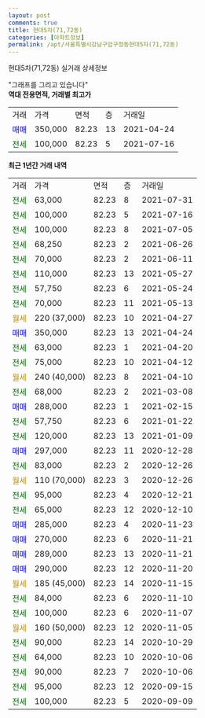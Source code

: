 ```yaml
---
layout: post
comments: true
title: 현대5차(71,72동)
categories: [아파트정보]
permalink: /apt/서울특별시강남구압구정동현대5차(71,72동)
---
```


현대5차(71,72동) 실거래 상세정보

<script type="text/javascript">
  google.charts.load('current', {'packages':['line', 'corechart']});
  google.charts.setOnLoadCallback(drawChart);

  function drawChart() {
    var data = new google.visualization.DataTable();
    data.addColumn('date', '거래일');
    data.addColumn('number', "매매");
    data.addColumn('number', "전세");
    data.addColumn('number', "전매");

    data.addRows([[new Date(Date.parse("2021-07-31")), null, 63000, null], [new Date(Date.parse("2021-07-16")), null, 100000, null], [new Date(Date.parse("2021-07-05")), null, 100000, null], [new Date(Date.parse("2021-06-26")), null, 68250, null], [new Date(Date.parse("2021-06-11")), null, 70000, null], [new Date(Date.parse("2021-05-27")), null, 110000, null], [new Date(Date.parse("2021-05-24")), null, 57750, null], [new Date(Date.parse("2021-05-13")), null, 70000, null], [new Date(Date.parse("2021-04-27")), null, null, null], [new Date(Date.parse("2021-04-24")), 350000, null, null], [new Date(Date.parse("2021-04-20")), null, 63000, null], [new Date(Date.parse("2021-04-12")), null, 75000, null], [new Date(Date.parse("2021-04-10")), null, null, null], [new Date(Date.parse("2021-03-08")), null, 68000, null], [new Date(Date.parse("2021-02-15")), 288000, null, null], [new Date(Date.parse("2021-01-22")), null, 57750, null], [new Date(Date.parse("2021-01-09")), null, 120000, null], [new Date(Date.parse("2020-12-28")), 297000, null, null], [new Date(Date.parse("2020-12-26")), null, 83000, null], [new Date(Date.parse("2020-12-26")), null, null, null], [new Date(Date.parse("2020-12-21")), null, 95000, null], [new Date(Date.parse("2020-12-10")), null, 65000, null], [new Date(Date.parse("2020-11-23")), 285000, null, null], [new Date(Date.parse("2020-11-21")), 270000, null, null], [new Date(Date.parse("2020-11-21")), 289000, null, null], [new Date(Date.parse("2020-11-20")), 290000, null, null], [new Date(Date.parse("2020-11-15")), null, null, null], [new Date(Date.parse("2020-11-10")), null, 84000, null], [new Date(Date.parse("2020-11-07")), null, 100000, null], [new Date(Date.parse("2020-11-05")), null, null, null], [new Date(Date.parse("2020-10-29")), null, 90000, null], [new Date(Date.parse("2020-10-06")), null, 64000, null], [new Date(Date.parse("2020-10-06")), null, 90000, null], [new Date(Date.parse("2020-09-15")), null, 95000, null], [new Date(Date.parse("2020-09-09")), null, 100000, null]]);

    var options = {
      hAxis: {
        format: 'yyyy/MM/dd'
      },    
      lineWidth: 0,
      pointsVisible: true,    
      title: '최근 1년간 유형별 실거래가 분포',
      legend: { position: 'bottom' }
    };

    var formatter = new google.visualization.NumberFormat({pattern:'###,###'} );
    formatter.format(data, 1);
    formatter.format(data, 2);
    
    setTimeout(function() {
        var chart = new google.visualization.LineChart(document.getElementById('columnchart_material'));
        chart.draw(data, (options));
        document.getElementById('loading').style.display = 'none';
    }, 200);
  }
</script>


<div id="loading" style="z-index:20; display: block; margin-left: 0px">"그래프를 그리고 있습니다"</div>
<div id="columnchart_material" style="width: 95%; margin-left: 0px; display: block"></div>
<!-- contents start -->
<b>역대 전용면적, 거래별 최고가</b>
<table class="sortable">
    <tr>
      <td>거래</td>
      <td>가격</td>
      <td>면적</td>
      <td>층</td>
      <td>거래일</td>
    </tr>
        <tr>
          <td><a style="color: blue">매매</a></td>
          <td>350,000</td>
          <td>82.23</td>
          <td>13</td>
          <td>2021-04-24</td>
        </tr>        
        <tr>
              <td><a style="color: darkgreen">전세</a></td>
              <td>100,000</td>
              <td>82.23</td>
              <td>5</td>
              <td>2021-07-16</td>
            </tr>        
    
</table>

<b>최근 1년간 거래 내역</b>

<table class="sortable">
    <tr>
      <td>거래</td>
      <td>가격</td>
      <td>면적</td>
      <td>층</td>
      <td>거래일</td>
    </tr>
    <tr>
      <td><a style="color: darkgreen">전세</a></td>
      <td>63,000</td>
      <td>82.23</td>
      <td>8</td>
      <td>2021-07-31</td>
    </tr>          <tr>
      <td><a style="color: darkgreen">전세</a></td>
      <td>100,000</td>
      <td>82.23</td>
      <td>5</td>
      <td>2021-07-16</td>
    </tr>          <tr>
      <td><a style="color: darkgreen">전세</a></td>
      <td>100,000</td>
      <td>82.23</td>
      <td>8</td>
      <td>2021-07-05</td>
    </tr>          <tr>
      <td><a style="color: darkgreen">전세</a></td>
      <td>68,250</td>
      <td>82.23</td>
      <td>2</td>
      <td>2021-06-26</td>
    </tr>          <tr>
      <td><a style="color: darkgreen">전세</a></td>
      <td>70,000</td>
      <td>82.23</td>
      <td>2</td>
      <td>2021-06-11</td>
    </tr>          <tr>
      <td><a style="color: darkgreen">전세</a></td>
      <td>110,000</td>
      <td>82.23</td>
      <td>13</td>
      <td>2021-05-27</td>
    </tr>          <tr>
      <td><a style="color: darkgreen">전세</a></td>
      <td>57,750</td>
      <td>82.23</td>
      <td>6</td>
      <td>2021-05-24</td>
    </tr>          <tr>
      <td><a style="color: darkgreen">전세</a></td>
      <td>70,000</td>
      <td>82.23</td>
      <td>11</td>
      <td>2021-05-13</td>
    </tr>          <tr>
      <td><a style="color: darkgoldenrod">월세</a></td>
      <td>220 (37,000)</td>
      <td>82.23</td>
      <td>10</td>
      <td>2021-04-27</td>
    </tr>          <tr>
      <td><a style="color: blue">매매</a></td>
      <td>350,000</td>
      <td>82.23</td>
      <td>13</td>
      <td>2021-04-24</td>
    </tr>          <tr>
      <td><a style="color: darkgreen">전세</a></td>
      <td>63,000</td>
      <td>82.23</td>
      <td>1</td>
      <td>2021-04-20</td>
    </tr>          <tr>
      <td><a style="color: darkgreen">전세</a></td>
      <td>75,000</td>
      <td>82.23</td>
      <td>10</td>
      <td>2021-04-12</td>
    </tr>          <tr>
      <td><a style="color: darkgoldenrod">월세</a></td>
      <td>240 (40,000)</td>
      <td>82.23</td>
      <td>8</td>
      <td>2021-04-10</td>
    </tr>          <tr>
      <td><a style="color: darkgreen">전세</a></td>
      <td>68,000</td>
      <td>82.23</td>
      <td>2</td>
      <td>2021-03-08</td>
    </tr>          <tr>
      <td><a style="color: blue">매매</a></td>
      <td>288,000</td>
      <td>82.23</td>
      <td>1</td>
      <td>2021-02-15</td>
    </tr>          <tr>
      <td><a style="color: darkgreen">전세</a></td>
      <td>57,750</td>
      <td>82.23</td>
      <td>6</td>
      <td>2021-01-22</td>
    </tr>          <tr>
      <td><a style="color: darkgreen">전세</a></td>
      <td>120,000</td>
      <td>82.23</td>
      <td>13</td>
      <td>2021-01-09</td>
    </tr>          <tr>
      <td><a style="color: blue">매매</a></td>
      <td>297,000</td>
      <td>82.23</td>
      <td>11</td>
      <td>2020-12-28</td>
    </tr>          <tr>
      <td><a style="color: darkgreen">전세</a></td>
      <td>83,000</td>
      <td>82.23</td>
      <td>2</td>
      <td>2020-12-26</td>
    </tr>          <tr>
      <td><a style="color: darkgoldenrod">월세</a></td>
      <td>110 (70,000)</td>
      <td>82.23</td>
      <td>3</td>
      <td>2020-12-26</td>
    </tr>          <tr>
      <td><a style="color: darkgreen">전세</a></td>
      <td>95,000</td>
      <td>82.23</td>
      <td>4</td>
      <td>2020-12-21</td>
    </tr>          <tr>
      <td><a style="color: darkgreen">전세</a></td>
      <td>65,000</td>
      <td>82.23</td>
      <td>12</td>
      <td>2020-12-10</td>
    </tr>          <tr>
      <td><a style="color: blue">매매</a></td>
      <td>285,000</td>
      <td>82.23</td>
      <td>4</td>
      <td>2020-11-23</td>
    </tr>          <tr>
      <td><a style="color: blue">매매</a></td>
      <td>270,000</td>
      <td>82.23</td>
      <td>6</td>
      <td>2020-11-21</td>
    </tr>          <tr>
      <td><a style="color: blue">매매</a></td>
      <td>289,000</td>
      <td>82.23</td>
      <td>13</td>
      <td>2020-11-21</td>
    </tr>          <tr>
      <td><a style="color: blue">매매</a></td>
      <td>290,000</td>
      <td>82.23</td>
      <td>12</td>
      <td>2020-11-20</td>
    </tr>          <tr>
      <td><a style="color: darkgoldenrod">월세</a></td>
      <td>185 (45,000)</td>
      <td>82.23</td>
      <td>14</td>
      <td>2020-11-15</td>
    </tr>          <tr>
      <td><a style="color: darkgreen">전세</a></td>
      <td>84,000</td>
      <td>82.23</td>
      <td>6</td>
      <td>2020-11-10</td>
    </tr>          <tr>
      <td><a style="color: darkgreen">전세</a></td>
      <td>100,000</td>
      <td>82.23</td>
      <td>6</td>
      <td>2020-11-07</td>
    </tr>          <tr>
      <td><a style="color: darkgoldenrod">월세</a></td>
      <td>160 (50,000)</td>
      <td>82.23</td>
      <td>12</td>
      <td>2020-11-05</td>
    </tr>          <tr>
      <td><a style="color: darkgreen">전세</a></td>
      <td>90,000</td>
      <td>82.23</td>
      <td>14</td>
      <td>2020-10-29</td>
    </tr>          <tr>
      <td><a style="color: darkgreen">전세</a></td>
      <td>64,000</td>
      <td>82.23</td>
      <td>10</td>
      <td>2020-10-06</td>
    </tr>          <tr>
      <td><a style="color: darkgreen">전세</a></td>
      <td>90,000</td>
      <td>82.23</td>
      <td>7</td>
      <td>2020-10-06</td>
    </tr>          <tr>
      <td><a style="color: darkgreen">전세</a></td>
      <td>95,000</td>
      <td>82.23</td>
      <td>12</td>
      <td>2020-09-15</td>
    </tr>          <tr>
      <td><a style="color: darkgreen">전세</a></td>
      <td>100,000</td>
      <td>82.23</td>
      <td>5</td>
      <td>2020-09-09</td>
    </tr>      </table>
<!-- contents end -->    

